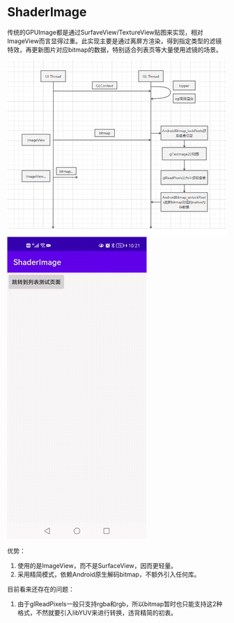 # ShaderImage
传统的GPUImage都是通过SurfaveView/TextureView贴图来实现，相对ImageView而言显得过重。此实现主要是通过离屏方渲染，得到指定类型的滤镜特效，再更新图片对应bitmap的数据，特别适合列表页等大量使用滤镜的场景。

![image](https://github.com/tanpuer/ShaderImage/blob/master/images/shaderImage.png)
![image](https://github.com/tanpuer/ShaderImage/blob/master/images/show.gif)

优势：
1. 使用的是ImageView，而不是SurfaceView，因而更轻量。
2. 采用精简模式，依赖Android原生解码bitmap，不额外引入任何库。


目前看来还存在的问题：
1. 由于glReadPixels一般只支持rgba和rgb，所以bitmap暂时也只能支持这2种格式，不然就要引入libYUV来进行转换，违背精简的初衷。
